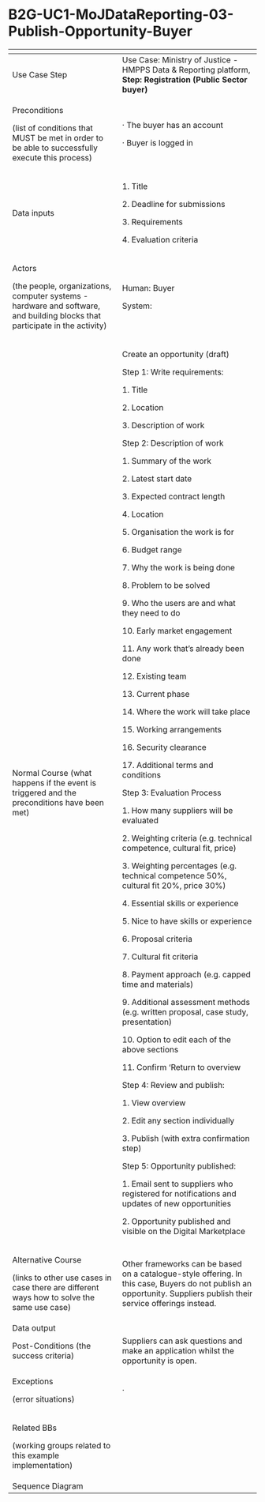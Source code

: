 # B2G-UC1-MoJDataReporting-03-Publish-Opportunity-Buyer

<table data-header-hidden><thead><tr><th width="207"></th><th></th></tr></thead><tbody><tr><td>Use Case Step</td><td>Use Case: Ministry of Justice - HMPPS Data &#x26; Reporting platform, <strong>Step: Registration (Public Sector buyer)</strong></td></tr><tr><td><p>Preconditions</p><p>(list of conditions that MUST be met in order to be able to successfully execute this process)</p></td><td><p>·         The buyer has an account  </p><p>·         Buyer is logged in</p></td></tr><tr><td>Data inputs</td><td><p>1.      Title</p><p>2.      Deadline for submissions</p><p>3.      Requirements</p><p>4.      Evaluation criteria</p></td></tr><tr><td><p>Actors</p><p>(the people, organizations, computer systems - hardware and software, and building blocks that participate in the activity)</p></td><td><p>Human: Buyer</p><p>System:</p></td></tr><tr><td>Normal Course (what happens if the event is triggered and the preconditions have been met)</td><td><p>Create an opportunity (draft)</p><p>Step 1: Write requirements:</p><p>1.      Title</p><p>2.      Location</p><p>3.      Description of work  </p><p>Step 2: Description of work</p><p>1.      Summary of the work</p><p>2.      Latest start date</p><p>3.      Expected contract length</p><p>4.      Location</p><p>5.      Organisation the work is for</p><p>6.      Budget range</p><p>7.      Why the work is being done</p><p>8.      Problem to be solved</p><p>9.      Who the users are and what they need to do</p><p>10.  Early market engagement</p><p>11.  Any work that’s already been done</p><p>12.  Existing team</p><p>13.  Current phase</p><p>14.  Where the work will take place</p><p>15.  Working arrangements</p><p>16.  Security clearance</p><p>17.  Additional terms and conditions  </p><p>Step 3: Evaluation Process</p><p>1.      How many suppliers will be evaluated</p><p>2.      Weighting criteria (e.g. technical competence, cultural fit, price)</p><p>3.      Weighting percentages (e.g. technical competence 50%, cultural fit 20%, price 30%)</p><p>4.      Essential skills or experience</p><p>5.      Nice to have skills or experience</p><p>6.      Proposal criteria</p><p>7.      Cultural fit criteria</p><p>8.      Payment approach (e.g. capped time and materials)</p><p>9.      Additional assessment methods (e.g. written proposal, case study, presentation)</p><p>10.  Option to edit each of the above sections</p><p>11.  Confirm ‘Return to overview </p><p>Step 4: Review and publish:</p><p>1.      View overview</p><p>2.      Edit any section individually</p><p>3.      Publish (with extra confirmation step)</p><p>Step 5: Opportunity published:</p><p>1.      Email sent to suppliers who registered for notifications and updates of new opportunities</p><p>2.      Opportunity published and visible on the Digital Marketplace</p></td></tr><tr><td><p>Alternative Course</p><p>(links to other use cases in case there are different ways how to solve the same use case)</p></td><td>Other frameworks can be based on a catalogue-style offering. In this case, Buyers do not publish an opportunity. Suppliers publish their service offerings instead. </td></tr><tr><td>Data output</td><td> </td></tr><tr><td>Post-Conditions (the success criteria)</td><td>Suppliers can ask questions and make an application whilst the opportunity is open.</td></tr><tr><td><p>Exceptions</p><p>(error situations)</p></td><td>·          </td></tr><tr><td><p>Related BBs</p><p>(working groups related to this example implementation)</p></td><td><br></td></tr><tr><td>Sequence Diagram</td><td> </td></tr></tbody></table>
